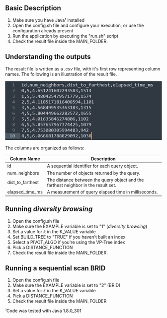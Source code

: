 ## Basic Description

1. Make sure you have Java¹ installed
2. Open the config.sh file and configure your execution, or use the configuration already present
3. Run the application by executing the "run.sh" script
4. Check the result file inside the MAIN_FOLDER.

## Understanding the outputs

The result file is written as a _.csv_ file, with it's first row representing column names. The following is an illustration of the result file. 

<p style="text-align:center"><img src="MNIST/QT1/result_example.png" alt="drawing"/></p> 

The columns are organized as follows:

| Column Name | Description |
| ------ | ------ |
| id | A sequential identifier for each query object. |
| num_neighbors | The number of objects returned by the query. |
| dist_to_farthest | The distance between the query object and the farthest neighbor in the result set. |
| elapsed_time_ms | A measurement of query elapsed time in milliseconds. |

## Running _diversity browsing_

1. Open the config.sh file
2. Make sure the EXAMPLE variable is set to "1" (_diversity browsing_)
3. Set a value for _k_ in the K_VALUE variable
4. Set BUILD_TREE to "TRUE" if you haven't built an index
5. Select a PIVOT_ALGO if you're using the VP-Tree index
6. Pick a DISTANCE_FUNCTION
7. Check the result file inside the MAIN_FOLDER.

## Running a sequential scan BRID

1. Open the config.sh file
2. Make sure the EXAMPLE variable is set to "2" (BRID)
3. Set a value for _k_ in the K_VALUE variable
4. Pick a DISTANCE_FUNCTION
5. Check the result file inside the MAIN_FOLDER

¹Code was tested with Java 1.8.0_301
